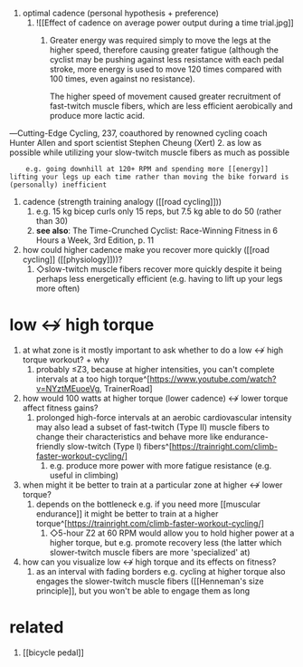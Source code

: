 1. optimal cadence (personal hypothesis + preference)
	1. ![[Effect of cadence on average power output during a time trial.jpg]]
	   1. Greater energy was required simply to move the legs at the higher speed, therefore causing greater fatigue (although the cyclist may be pushing against less resistance with each pedal stroke, more energy is used to move 120 times compared with 100 times, even against no resistance).
	      
	      The higher speed of movement caused greater recruitment of fast-twitch muscle fibers, which are less efficient aerobically and produce more lactic acid.  
    

―Cutting-Edge Cycling, 237, coauthored by renowned cycling coach Hunter Allen and sport scientist Stephen Cheung (Xert)
	2. as low as possible while utilizing your slow-twitch muscle fibers as much as possible

		e.g. going downhill at 120+ RPM and spending more [[energy]] lifting your legs up each time rather than moving the bike forward is (personally) inefficient
1. cadence (strength training analogy ([[road cycling]]))
	1. e.g. 15 kg bicep curls only 15 reps, but 7.5 kg able to do 50 (rather than 30)
	2. **see also**: The Time-Crunched Cyclist: Race-Winning Fitness in 6 Hours a Week, 3rd Edition, p. 11
2. how could higher cadence make you recover more quickly ([[road cycling]] ([[physiology]]))?
	1. ◇slow-twitch muscle fibers recover more quickly despite it being perhaps less energetically efficient (e.g. having to lift up your legs more often)

# low ↮ high torque
1. at what zone is it mostly important to ask whether to do a low ↮ high torque workout? + why
	1. probably ≤Z3, because at higher intensities, you can't complete intervals at a too high torque^[https://www.youtube.com/watch?v=NYztMEuoeVg, TrainerRoad]
2. how would 100 watts at higher torque (lower cadence) ↮ lower torque affect fitness gains?
	1. prolonged high-force intervals at an aerobic cardiovascular intensity may also lead a subset of fast-twitch (Type II) muscle fibers to change their characteristics and behave more like endurance-friendly slow-twitch (Type I) fibers^[https://trainright.com/climb-faster-workout-cycling/]
		1. e.g. produce more power with more fatigue resistance (e.g. useful in climbing)
3. when might it be better to train at a particular zone at higher ↮ lower torque?
	1. depends on the bottleneck e.g. if you need more [[muscular endurance]] it might be better to train at a higher torque^[https://trainright.com/climb-faster-workout-cycling/]
		1. ◇5-hour Z2 at 60 RPM would allow you to hold higher power at a higher torque, but e.g. promote recovery less (the latter which slower-twitch muscle fibers are more 'specialized' at)
4. how can you visualize low ↮ high torque and its effects on fitness?
	1. as an interval with fading borders e.g. cycling at higher torque also engages the slower-twitch muscle fibers ([[Henneman's size principle]], but you won't be able to engage them as long

# related
1. [[bicycle pedal]]